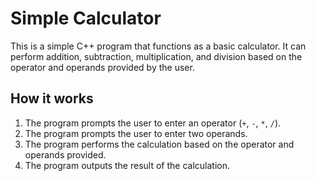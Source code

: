 # Simple Calculator

This is a simple C++ program that functions as a basic calculator. It can perform addition, subtraction, multiplication, and division based on the operator and operands provided by the user.

## How it works

1. The program prompts the user to enter an operator (`+`, `-`, `*`, `/`).
2. The program prompts the user to enter two operands.
3. The program performs the calculation based on the operator and operands provided.
4. The program outputs the result of the calculation.
